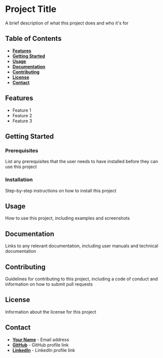 # **Project Title**

A brief description of what this project does and who it's for

## **Table of Contents**

- **[Features](https://chat.openai.com/chat#features)**
- **[Getting Started](https://chat.openai.com/chat#getting-started)**
- **[Usage](https://chat.openai.com/chat#usage)**
- **[Documentation](https://chat.openai.com/chat#documentation)**
- **[Contributing](https://chat.openai.com/chat#contributing)**
- **[License](https://chat.openai.com/chat#license)**
- **[Contact](https://chat.openai.com/chat#contact)**

## **Features**

- Feature 1
- Feature 2
- Feature 3

## **Getting Started**

### **Prerequisites**

List any prerequisites that the user needs to have installed before they can use this project

### **Installation**

Step-by-step instructions on how to install this project

## **Usage**

How to use this project, including examples and screenshots

## **Documentation**

Links to any relevant documentation, including user manuals and technical documentation

## **Contributing**

Guidelines for contributing to this project, including a code of conduct and information on how to submit pull requests

## **License**

Information about the license for this project

## **Contact**

- **[Your Name](https://chat.openai.com/your-email-address.com)** - Email address
- **[GitHub](https://github.com/yourusername)** - GitHub profile link
- **[LinkedIn](https://www.linkedin.com/in/yourusername/)** - LinkedIn profile link